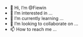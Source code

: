 - 👋 Hi, I’m @Fiewin
- 👀 I’m interested in ...
- 🌱 I’m currently learning ...
- 💞️ I’m looking to collaborate on ...
- 📫 How to reach me ...

<!---
Fiewin/Fiewin is a ✨ special ✨ repository because its `README.md` (this file) appears on your GitHub profile.
You can click the Preview link to take a look at your changes.
--->

